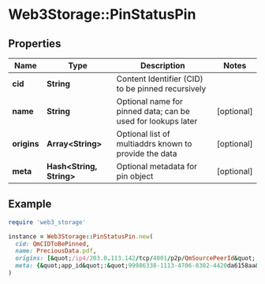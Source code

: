 # Web3Storage::PinStatusPin

## Properties

| Name | Type | Description | Notes |
| ---- | ---- | ----------- | ----- |
| **cid** | **String** | Content Identifier (CID) to be pinned recursively |  |
| **name** | **String** | Optional name for pinned data; can be used for lookups later | [optional] |
| **origins** | **Array&lt;String&gt;** | Optional list of multiaddrs known to provide the data | [optional] |
| **meta** | **Hash&lt;String, String&gt;** | Optional metadata for pin object | [optional] |

## Example

```ruby
require 'web3_storage'

instance = Web3Storage::PinStatusPin.new(
  cid: QmCIDToBePinned,
  name: PreciousData.pdf,
  origins: [&quot;/ip4/203.0.113.142/tcp/4001/p2p/QmSourcePeerId&quot;,&quot;/ip4/203.0.113.114/udp/4001/quic/p2p/QmSourcePeerId&quot;],
  meta: {&quot;app_id&quot;:&quot;99986338-1113-4706-8302-4420da6158aa&quot;}
)
```


